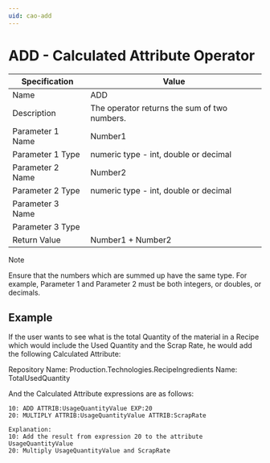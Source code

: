 ```yaml
---
uid: cao-add
---
```

# ADD - Calculated Attribute Operator

| Specification | Value |
| ---- | ----- |
| Name | ADD |
| Description | The operator returns the sum of two numbers. |
| Parameter 1 Name | Number1 |
| Parameter 1 Type | numeric type - int, double or decimal |
| Parameter 2 Name | Number2 |
| Parameter 2 Type | numeric type - int, double or decimal |
| Parameter 3 Name |
| Parameter 3 Type | 
| Return Value | Number1 + Number2 |

> [!NOTE]
> Ensure that the numbers which are summed up have the same type. For example, Parameter 1 and Parameter 2 must be both integers, or doubles, or decimals.

## Example

If the user wants to see what is the total Quantity of the material in a Recipe which would include the Used Quantity and the Scrap Rate, he would add the following Calculated Attribute:

Repository Name: Production.Technologies.RecipeIngredients
Name: TotalUsedQuantity

And the Calculated Attribute expressions are as follows:

```
10: ADD ATTRIB:UsageQuantityValue EXP:20
20: MULTIPLY ATTRIB:UsageQuantityValue ATTRIB:ScrapRate
```

```
Explanation:
10: Add the result from expression 20 to the attribute UsageQuantityValue
20: Multiply UsageQuantityValue and ScrapRate
```
